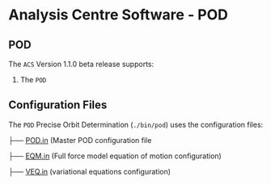 # Analysis Centre Software - POD

## POD

The `ACS` Version 1.1.0 beta release supports:

1. The `POD` 

## Configuration Files

The `POD` Precise Orbit Determination (`./bin/pod`) uses the configuration files:

├── [POD.in](https://bitbucket.org/geoscienceaustralia/pod/src/thomas3/docs/POD.md) (Master POD configuration file

├── [EQM.in](https://bitbucket.org/geoscienceaustralia/pod/src/thomas3/docs/EQM.md) (Full force model equation of motion configuration)

├── [VEQ.in](https://bitbucket.org/geoscienceaustralia/pod/src/thomas3/docs/VEQ.md) (variational equations configuration)
    

    

